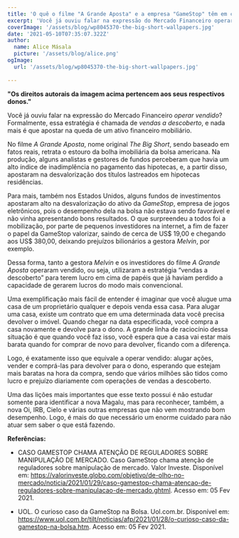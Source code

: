 ```yaml
---
title: 'O quê o filme "A Grande Aposta" e a empresa "GameStop" têm em comum?'
excerpt: 'Você já ouviu falar na expressão do Mercado Financeiro operar vendido? Formalmente, essa estratégia é chamada de vendas a descoberto, e nada mais é que apostar na queda de um ativo financeiro mobiliário...'
coverImage: '/assets/blog/wp8045370-the-big-short-wallpapers.jpg'
date: '2021-05-10T07:35:07.322Z'
author:
  name: Alice Másala
  picture: '/assets/blog/alice.png'
ogImage:
  url: '/assets/blog/wp8045370-the-big-short-wallpapers.jpg'
  
---
```


**"Os direitos autorais da imagem acima pertencem aos seus respectivos donos."**


Você já ouviu falar na expressão do Mercado Financeiro *operar vendido*? Formalmente, essa estratégia é chamada de *vendas a descoberto*, e nada mais é que apostar na queda de um ativo financeiro mobiliário.

No filme *A Grande Aposta*, nome original *The Big Short*, sendo baseado em fatos reais, retrata o estouro da bolha imobiliária da bolsa americana. Na produção, alguns analistas e gestores de fundos perceberam que havia um alto índice de inadimplência no pagamento das hipotecas, e, a partir disso, apostaram na desvalorização dos títulos lastreados em hipotecas residências. 

Para mais, também nos Estados Unidos, alguns fundos de investimentos apostaram alto na desvalorização do ativo da *GameStop*, empresa de jogos eletrônicos, pois o desempenho dela na bolsa não estava sendo favorável e não vinha apresentando bons resultados. O que surpreendeu a todos foi a mobilização, por parte de pequenos investidores na internet, a fim de fazer o papel da GameStop valorizar, saindo de cerca de US$ 19,00 e chegando aos US$ 380,00, deixando prejuízos bilionários a gestora *Melvin*, por exemplo. 

Dessa forma, tanto a gestora *Melvin* e os investidores do filme *A Grande Aposta* operaram vendido, ou seja, utilizaram a estratégia “vendas a descoberto” para terem lucro em cima de papéis que já haviam perdido a capacidade de gerarem lucros do modo mais convencional.

Uma exemplificação mais fácil de entender é imaginar que você alugue uma casa de um proprietário qualquer e depois venda essa casa. Para alugar uma casa, existe um contrato que em uma determinada data você precisa devolver o imóvel. Quando chegar na data especificada, você compra a casa novamente e devolve para o dono. A grande linha de raciocínio dessa situação é que quando você faz isso, você espera que a casa vai estar mais barata quando for comprar de novo para devolver, ficando com a diferença. 

Logo, é exatamente isso que equivale a operar vendido: alugar ações, vender e comprá-las para devolver para o dono, esperando que estejam mais baratas na hora da compra, sendo que vários milhões são tidos como lucro e prejuízo diariamente com operações de vendas a descoberto. 

Uma das lições mais importantes que esse texto possui é não estudar somente para identificar a nova Magalu, mas para reconhecer, também, a nova Oi, IRB, Cielo e várias outras empresas que não vem mostrando bom desempenho. Logo, é mais do que necessário um enorme cuidado para não atuar sem saber o que está fazendo.

**Referências:**

* CASO GAMESTOP CHAMA ATENÇÃO DE REGULADORES SOBRE MANIPULAÇÃO DE MERCADO. Caso GameStop chama atenção de reguladores sobre manipulação de mercado. Valor Investe. Disponível em: <https://valorinveste.globo.com/objetivo/de-olho-no-mercado/noticia/2021/01/29/caso-gamestop-chama-atencao-de-reguladores-sobre-manipulacao-de-mercado.ghtml>. Acesso em: 05 Fev 2021.

* UOL. O curioso caso da GameStop na Bolsa. Uol.com.br. Disponível em: <https://www.uol.com.br/tilt/noticias/afp/2021/01/28/o-curioso-caso-da-gamestop-na-bolsa.htm>. Acesso em: 05 Fev 2021.
